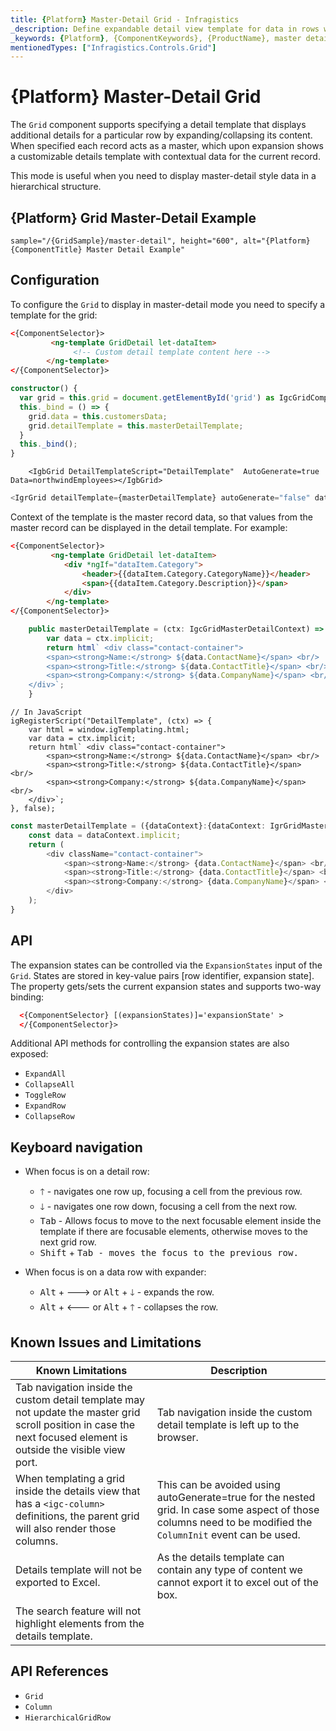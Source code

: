 ```yaml
---
title: {Platform} Master-Detail Grid - Infragistics
_description: Define expandable detail view template for data in rows with Ignite UI {Platform} Grid. Useful for displaying master-detail style data in a hierarchical structure.
_keywords: {Platform}, {ComponentKeywords}, {ProductName}, master detail, Infragistics
mentionedTypes: ["Infragistics.Controls.Grid"]
---
```


# {Platform} Master-Detail Grid

The `Grid` component supports specifying a detail template that displays additional details for a particular row by expanding/collapsing its content. When specified each record acts as a master, which upon expansion shows a customizable details template with contextual data for the current record.

This mode is useful when you need to display master-detail style data in a hierarchical structure.

## {Platform} Grid Master-Detail Example


`sample="/{GridSample}/master-detail", height="600", alt="{Platform} {ComponentTitle} Master Detail Example"`


## Configuration

To configure the `Grid` to display in master-detail mode you need to specify a template for the grid:


```html
<{ComponentSelector}>
         <ng-template GridDetail let-dataItem>
              <!-- Custom detail template content here -->
        </ng-template>
</{ComponentSelector}>
```

```ts
constructor() {
  var grid = this.grid = document.getElementById('grid') as IgcGridComponent;
  this._bind = () => {
    grid.data = this.customersData;
    grid.detailTemplate = this.masterDetailTemplate;
  }
  this._bind();
}
```

```razor
    <IgbGrid DetailTemplateScript="DetailTemplate"  AutoGenerate=true  Data=northwindEmployees></IgbGrid>
```

```ts
<IgrGrid detailTemplate={masterDetailTemplate} autoGenerate="false" data={nwindData}>
```

Context of the template is the master record data, so that values from the master record can be displayed in the detail template. For example:

```html
<{ComponentSelector}>
         <ng-template GridDetail let-dataItem>
            <div *ngIf="dataItem.Category">
                <header>{{dataItem.Category.CategoryName}}</header>
                <span>{{dataItem.Category.Description}}</span>
            </div>
        </ng-template>
</{ComponentSelector}>
```

```ts
    public masterDetailTemplate = (ctx: IgcGridMasterDetailContext) => {
        var data = ctx.implicit;
        return html` <div class="contact-container">
        <span><strong>Name:</strong> ${data.ContactName}</span> <br/>
        <span><strong>Title:</strong> ${data.ContactTitle}</span> <br/>
        <span><strong>Company:</strong> ${data.CompanyName}</span> <br/>
    </div>`;
    }
```

```razor
// In JavaScript
igRegisterScript("DetailTemplate", (ctx) => {
    var html = window.igTemplating.html;
    var data = ctx.implicit;
    return html` <div class="contact-container">
        <span><strong>Name:</strong> ${data.ContactName}</span> <br/>
        <span><strong>Title:</strong> ${data.ContactTitle}</span> <br/>
        <span><strong>Company:</strong> ${data.CompanyName}</span> <br/>
    </div>`;
}, false);
```

```ts
const masterDetailTemplate = ({dataContext}:{dataContext: IgrGridMasterDetailContext}) => {
    const data = dataContext.implicit;
    return (
        <div className="contact-container">
            <span><strong>Name:</strong> {data.ContactName}</span> <br/>
            <span><strong>Title:</strong> {data.ContactTitle}</span> <br/>
            <span><strong>Company:</strong> {data.CompanyName}</span> <br/>
        </div>
    );
}
```

## API

<!-- Angular -->

The expansion states can be controlled via the `ExpansionStates` input of the `Grid`. States are stored in key-value pairs [row identifier, expansion state]. The property gets/sets the current expansion states and supports two-way binding:

```html
  <{ComponentSelector} [(expansionStates)]='expansionState' >
  </{ComponentSelector}>
```

<!-- end: Angular -->

Additional API methods for controlling the expansion states are also exposed:
- `ExpandAll`
- `CollapseAll`
- `ToggleRow`
- `ExpandRow`
- `CollapseRow`

## Keyboard navigation

- When focus is on a detail row:

    - <kbd>🡑</kbd> - navigates one row up, focusing a cell from the previous row.
    - <kbd>🡓</kbd> -  navigates one row down, focusing a cell from the next row.
    - <kbd>Tab</kbd> - Allows focus to move to the next focusable element inside the template if there are focusable elements, otherwise moves to the next grid row.
    - <kbd>Shift</kbd> + <kbd><kbd>Tab</kbd> -  moves the focus to the previous row.

- When focus is on a data row with expander:
    - <kbd>Alt</kbd> + <kbd>🡒</kbd> or <kbd>Alt</kbd> + <kbd>🡓</kbd> - expands the row.
    - <kbd>Alt</kbd> + <kbd>🡐</kbd> or <kbd>Alt</kbd> + <kbd>🡑</kbd> - collapses the row.

## Known Issues and Limitations


|Known Limitations| Description|
| --- | --- |
| Tab navigation inside the custom detail template may not update the master grid scroll position in case the next focused element is outside the visible view port.| Tab navigation inside the custom detail template is left up to the browser. |
| When templating a grid inside the details view that has a `<igc-column>` definitions, the parent grid will also render those columns.| This can be avoided using autoGenerate=true for the nested grid. In case some aspect of those columns need to be modified the `ColumnInit` event can be used. |
| Details template will not be exported to Excel.| As the details template can contain any type of content we cannot export it to excel out of the box.|
| The search feature will not highlight elements from the details template. | |

## API References

* `Grid`
* `Column`
* `HierarchicalGridRow`
